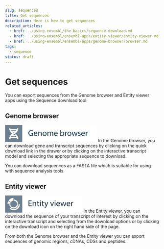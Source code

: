 ```yaml
---
slug: sequences
title: Get sequences
description: Here is how to get sequences
related_articles:
  - href: ../using-ensembl/the-basics/sequence-download.md
  - href: ../using-ensembl/ensembl-apps/entity-viewer/entity-viewer.md
  - href: ../using-ensembl/ensembl-apps/genome-browser/browser.md
tags:
  - sequence
status: draft
---
```


# Get sequences

You can export sequences from the Genome browser and Entity viewer apps using the Sequence download tool:

## Genome browser

![](../../img/id-genome-browser.svg)
In the Genome browser, you can download gene and transcript sequences by clicking on the quick download link in the drawer or by clicking on the interactive transcript model and selecting the appropriate sequence to download.

You can download sequences as a FASTA file which is suitable for using with sequence analysis tools.

## Entity viewer
![](../../img/id-entity-viewer.svg)
In the Entity viewer, you can download the sequence of your transcript of interest by clicking on the interactive transcript and selecting from the download options or by clicking on the download icon on the right hand side of the page.


From both the Genome browser and the Entity viewer you can export sequences of genomic regions, cDNAs, CDSs and peptides.
